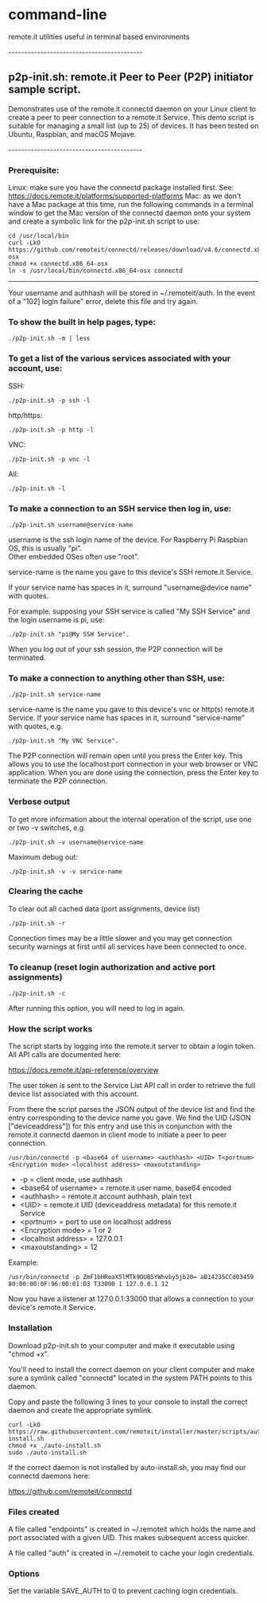 # command-line
remote.it utilities useful in terminal based environments

\------------------------------------------
## p2p-init.sh: remote.it Peer to Peer (P2P) initiator sample script.
Demonstrates use of the remote.it connectd daemon on your Linux client to create a peer to peer 
connection to a remote.it Service.
This demo script is suitable for managing a small list (up to 25) of devices.
It has been tested on Ubuntu, Raspbian, and macOS Mojave.

\------------------------------------------
### Prerequisite:
Linux: make sure you have the connectd package installed first.  See: https://docs.remote.it/platforms/supported-platforms
Mac: as we don't have a Mac package at this time, run the following commands in a terminal window to get the Mac version of the connectd daemon onto your system and create a symbolic link for the p2p-init.sh script to use:

```shell
cd /usr/local/bin
curl -LkO https://github.com/remoteit/connectd/releases/download/v4.6/connectd.x86_64-osx
chmod +x connectd.x86_64-osx
ln -s /usr/local/bin/connectd.x86_64-osx connectd
```
------------------------------------------
Your username and authhash will be stored in ~/.remoteit/auth.  In the event of a "102] login failure" error, delete this file and try again.

### To show the built in help pages, type:
```
./p2p-init.sh -m | less
```

### To get a list of the various services associated with your account, use:

SSH:
```
./p2p-init.sh -p ssh -l 
```

http/https:
```
./p2p-init.sh -p http -l 
```

VNC:
```
./p2p-init.sh -p vnc -l 
```

All:
```shell
./p2p-init.sh -l 
```
### To make a connection to an SSH service then log in, use:
```
./p2p-init.sh username@service-name
```

username is the ssh login name of the device.  For Raspberry Pi Raspbian OS, this is usually "pi".  
Other embedded OSes often use "root".

service-name is the name you gave to this device's SSH remote.it Service.

If your service name has spaces in it, surround "username@device name" with quotes.

For example. supposing your SSH service is called "My SSH Service" and the login username is pi, use:
```
./p2p-init.sh "pi@My SSH Service".
```
When you log out of your ssh session, the P2P connection will be terminated.

### To make a connection to anything other than SSH, use:
```
./p2p-init.sh service-name
```
service-name is the name you gave to this device's vnc or http(s) remote.it Service.
If your service name has spaces in it, surround "service-name" with quotes, e.g.
```
./p2p-init.sh "My VNC Service".
```

The P2P connection will remain open until you press the Enter key.  This allows you to use the
localhost:port connection in your web browser or VNC application.  When you are done using the 
connection, press the Enter key to terminate the P2P connection.

### Verbose output

To get more information about the internal operation of the script, use one or two -v switches, e.g.
```
./p2p-init.sh -v username@service-name
```
Maximum debug out:
```
./p2p-init.sh -v -v service-name
```
### Clearing the cache

To clear out all cached data (port assignments, device list)
```
./p2p-init.sh -r
```
Connection times may be a little slower and you may get connection security warnings at first
until all services have been connected to once.

### To cleanup (reset login authorization and active port assignments)
```
./p2p-init.sh -c
```
After running this option, you will need to log in again.

### How the script works

The script starts by logging into the remote.it server to obtain a login token.  All API calls are
documented here:

https://docs.remote.it/api-reference/overview

The user token is sent to the Service List API call in order to retrieve the full device list
associated with this account.

From there the script parses the JSON output of the device list and find the entry corresponding to 
the device name you gave.  We find the UID (JSON ["deviceaddress"]) for this entry and use this in 
conjunction with the remote.it connectd daemon in client mode to initiate a peer to peer connection.
```
/usr/bin/connectd -p <base64 of username> <authhash> <UID> T<portnum> <Encryption mode> <localhost address> <maxoutstanding>
```
* -p = client mode, use authhash
* \<base64 of username> = remote.it user name, base64 encoded
* \<authhash> = remote.it account authhash, plain text
* \<UID> = remote.it UID (deviceaddress metadata) for this remote.it Service
* \<portnum> = port to use on localhost address
* \<Encryption mode> = 1 or 2
* \<localhost address> = 127.0.0.1
* \<maxoutstanding> = 12

Example:
```
/usr/bin/connectd -p ZmF1bHReaX5lMTk9OUB5YWhvby5jb20= aB14235CCd03459 80:00:00:0F:96:00:01:D3 T33000 1 127.0.0.1 12
```

Now you have a listener at 127.0.0.1:33000 that allows a connection to your device's remote.it Service.

### Installation
Download p2p-init.sh to your computer and make it executable using "chmod +x".

You'll need to install the correct daemon on your client computer and make sure a symlink called "connectd" 
located in the system PATH points to this daemon.

Copy and paste the following 3 lines to your console to install the correct daemon and create the appropriate symlink.

```
curl -LkO https://raw.githubusercontent.com/remoteit/installer/master/scripts/auto-install.sh
chmod +x ./auto-install.sh
sudo ./auto-install.sh
```

If the correct daemon is not installed by auto-install.sh, you may find our connectd daemons here: 

https://github.com/remoteit/connectd

### Files created
A file called "endpoints" is created in ~/.remoteit which holds the name 
and port associated with a given UID.  This makes subsequent access quicker.

A file called "auth" is created in ~/.remoteit to cache your login credentials.

### Options
Set the variable SAVE_AUTH to 0 to prevent caching login credentials.

